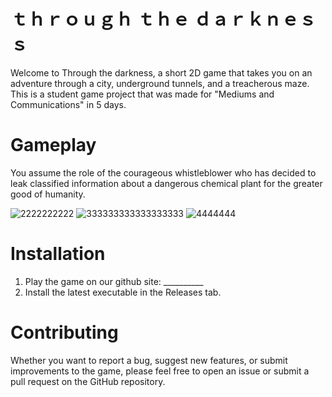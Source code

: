 # ｔｈｒｏｕｇｈ ｔｈｅ ｄａｒｋｎｅｓｓ

Welcome to Through the darkness, a short 2D game that takes you on an adventure through a city, underground tunnels, and a treacherous maze.
This is a student game project that was made for "Mediums and Communications" in 5 days.
# Gameplay
You assume the role of the courageous whistleblower who has decided to leak classified information about a dangerous chemical plant for the greater good of humanity.

![2222222222](https://github.com/nullobjects/Through-The-Darkness/assets/20116149/939e8808-a766-4259-8dfb-11533605c5e0)
![333333333333333333](https://github.com/nullobjects/Through-The-Darkness/assets/20116149/eb58f6d2-562e-405f-a50a-9928268cc489)
![4444444](https://github.com/nullobjects/Through-The-Darkness/assets/20116149/bd98597e-3db1-4d79-9a44-a3a3429cccfa)

# Installation
1. Play the game on our github site: __________
2. Install the latest executable in the Releases tab.

# Contributing
Whether you want to report a bug, suggest new features, or submit improvements to the game, please feel free to open an issue or submit a pull request on the GitHub repository.

